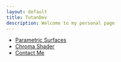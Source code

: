```yaml
---
layout: default
title: TutanDev
description: Welcome to my personal page
---
```



* [Parametric Surfaces](./pages/ParametricSurfaces.html)
* [Chroma Shader](./pages/ChromaShader.html)
* [Contact Me](./pages/Contact.html)